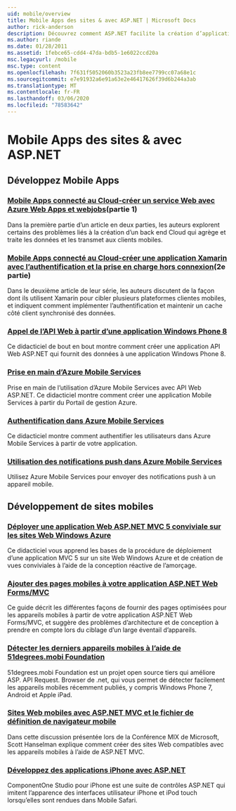 ```yaml
---
uid: mobile/overview
title: Mobile Apps des sites & avec ASP.NET | Microsoft Docs
author: rick-anderson
description: Découvrez comment ASP.NET facilite la création d’applications Web mobiles
ms.author: riande
ms.date: 01/28/2011
ms.assetid: 1febce65-cdd4-47da-bdb5-1e6022ccd20a
msc.legacyurl: /mobile
msc.type: content
ms.openlocfilehash: 7f631f5052060b3523a23fb8ee7799cc07a68e1c
ms.sourcegitcommit: e7e91932a6e91a63e2e46417626f39d6b244a3ab
ms.translationtype: MT
ms.contentlocale: fr-FR
ms.lasthandoff: 03/06/2020
ms.locfileid: "78583642"
---
```

# <a name="mobile-apps--sites-with-aspnet"></a>Mobile Apps des sites & avec ASP.NET

## <a name="develop-mobile-apps"></a>Développez Mobile Apps

### <a name="cloud-connected-mobile-apps---create-a-web-service-with-azure-web-apps-and-webjobspart-1"></a>[Mobile Apps connecté au Cloud-créer un service Web avec Azure Web Apps et webjobs](https://msdn.microsoft.com/magazine/mt185572)(partie 1)

Dans la première partie d’un article en deux parties, les auteurs explorent certains des problèmes liés à la création d’un back end Cloud qui agrège et traite les données et les transmet aux clients mobiles.

### <a name="cloud-connected-mobile-apps---build-a-xamarin-app-with-authentication-and-offline-supportpart-2"></a>[Mobile Apps connecté au Cloud-créer une application Xamarin avec l’authentification et la prise en charge hors connexion](https://msdn.microsoft.com/magazine/mt422581.aspx)(2e partie)

Dans le deuxième article de leur série, les auteurs discutent de la façon dont ils utilisent Xamarin pour cibler plusieurs plateformes clientes mobiles, et indiquent comment implémenter l’authentification et maintenir un cache côté client synchronisé des données.

### <a name="calling-web-api-from-a-windows-phone-8-application"></a>[Appel de l’API Web à partir d’une application Windows Phone 8](../web-api/overview/mobile-clients/calling-web-api-from-a-windows-phone-8-application.md)

Ce didacticiel de bout en bout montre comment créer une application API Web ASP.NET qui fournit des données à une application Windows Phone 8.

### <a name="get-started-with-azure-mobile-services"></a>[Prise en main d’Azure Mobile Services](https://azure.microsoft.com/documentation/articles/mobile-services-dotnet-backend-windows-store-dotnet-get-started?WT.mc_id=zumo_aspnet)

Prise en main de l’utilisation d’Azure Mobile Services avec API Web ASP.NET. Ce didacticiel montre comment créer une application Mobile Services à partir du Portail de gestion Azure.

### <a name="authentication-in-azure-mobile-services"></a>[Authentification dans Azure Mobile Services](https://azure.microsoft.com/documentation/articles/mobile-services-dotnet-backend-windows-store-dotnet-get-started-users/?WT.mc_id=zumo_aspnet)

Ce didacticiel montre comment authentifier les utilisateurs dans Azure Mobile Services à partir de votre application.

### <a name="using-push-notifications-in-azure-mobile-services"></a>[Utilisation des notifications push dans Azure Mobile Services](https://azure.microsoft.com/documentation/articles/mobile-services-dotnet-backend-windows-store-dotnet-get-started-push/?WT.mc_id=zumo_aspnet)

Utilisez Azure Mobile Services pour envoyer des notifications push à un appareil mobile.

## <a name="develop-mobile-sites"></a>Développement de sites mobiles

### <a name="deploy-an-mobile-friendly-aspnet-mvc-5-web-application-on-windows-azure-web-sites"></a>[Déployer une application Web ASP.NET MVC 5 conviviale sur les sites Web Windows Azure](https://docs.microsoft.com/azure/app-service-web/web-sites-dotnet-deploy-aspnet-mvc-mobile-app)

Ce didacticiel vous apprend les bases de la procédure de déploiement d’une application MVC 5 sur un site Web Windows Azure et de création de vues conviviales à l’aide de la conception réactive de l’amorçage.

### <a name="add-mobile-pages-to-your-aspnet-web-forms--mvc-application"></a>[Ajouter des pages mobiles à votre application ASP.NET Web Forms/MVC](../whitepapers/add-mobile-pages-to-your-aspnet-web-forms-mvc-application.md)

Ce guide décrit les différentes façons de fournir des pages optimisées pour les appareils mobiles à partir de votre application ASP.NET Web Forms/MVC, et suggère des problèmes d’architecture et de conception à prendre en compte lors du ciblage d’un large éventail d’appareils.

### <a name="detect-the-latest-mobile-devices-using-51degreesmobi-foundation"></a>[Détecter les derniers appareils mobiles à l’aide de 51degrees.mobi Foundation](https://github.com/51Degrees/dotNET-Device-Detection)

51degrees.mobi Foundation est un projet open source tiers qui améliore ASP. API Request. Browser de .net, qui vous permet de détecter facilement les appareils mobiles récemment publiés, y compris Windows Phone 7, Android et Apple iPad.

### <a name="mobile-web-sites-with-aspnet-mvc-and-the-mobile-browser-definition-file"></a>[Sites Web mobiles avec ASP.NET MVC et le fichier de définition de navigateur mobile](http://www.hanselman.com/blog/MixMobileWebSitesWithASPNETMVCAndTheMobileBrowserDefinitionFile.aspx)

Dans cette discussion présentée lors de la Conférence MIX de Microsoft, Scott Hanselman explique comment créer des sites Web compatibles avec les appareils mobiles à l’aide de ASP.NET MVC.

### <a name="develop-iphone-applications-with-aspnet"></a>[Développez des applications iPhone avec ASP.NET](http://labs.componentone.com/iPhone/)

ComponentOne Studio pour iPhone est une suite de contrôles ASP.NET qui imitent l’apparence des interfaces utilisateur iPhone et iPod touch lorsqu’elles sont rendues dans Mobile Safari.
